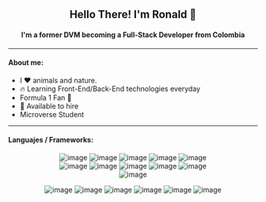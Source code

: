 
<div id="languajes" align="center">
  
 ## Hello There! I'm Ronald 🤖
#### I'm a former DVM becoming a Full-Stack Developer from Colombia
</div>

<hr>

#### About me:
- I ♥ animals and nature.
- 🔥 Learning Front-End/Back-End technologies everyday
- Formula 1 Fan 🏁
- 🦾 Available to hire 
- Microverse Student


<hr>

#### Languajes / Frameworks:

<div id="languajes" align="center">
  
  ![image](https://img.shields.io/badge/CSS3-1572B6.svg?style=for-the-badge&logo=CSS3&logoColor=white)
  ![image](https://img.shields.io/badge/Tailwind%20CSS-06B6D4.svg?style=for-the-badge&logo=Tailwind-CSS&logoColor=white)
  ![image](https://img.shields.io/badge/HTML5-E34F26.svg?style=for-the-badge&logo=HTML5&logoColor=white)
  ![image](https://img.shields.io/badge/JavaScript-F7DF1E.svg?style=for-the-badge&logo=JavaScript&logoColor=black)
  ![image](https://img.shields.io/badge/Next.js-000000.svg?style=for-the-badge&logo=nextdotjs&logoColor=white)  
  ![image](https://img.shields.io/badge/React-61DAFB.svg?style=for-the-badge&logo=React&logoColor=black)
  ![image](https://img.shields.io/badge/Apollo%20GraphQL-311C87.svg?style=for-the-badge&logo=Apollo-GraphQL&logoColor=white)
  ![image](https://img.shields.io/badge/GraphQL-E10098.svg?style=for-the-badge&logo=GraphQL&logoColor=white)
  ![image](https://img.shields.io/badge/Node.js-339933.svg?style=for-the-badge&logo=nodedotjs&logoColor=white)
  ![image](https://img.shields.io/badge/TypeScript-3178C6.svg?style=for-the-badge&logo=TypeScript&logoColor=white)  
  ![image](https://img.shields.io/badge/Visual%20Studio%20Code-007ACC.svg?style=for-the-badge&logo=Visual-Studio-Code&logoColor=white)  
  
  ![image](https://img.shields.io/badge/Firebase-FFCA28.svg?style=for-the-badge&logo=Firebase&logoColor=black)
  ![image](https://img.shields.io/badge/Amazon%20AWS-232F3E.svg?style=for-the-badge&logo=Amazon-AWS&logoColor=white)
  ![image](https://img.shields.io/badge/Google%20Cloud-4285F4.svg?style=for-the-badge&logo=Google-Cloud&logoColor=white)
  ![image](https://img.shields.io/badge/Git-F05032.svg?style=for-the-badge&logo=Git&logoColor=white)
  ![image](https://img.shields.io/badge/GitHub-181717.svg?style=for-the-badge&logo=GitHub&logoColor=white)
  ![image](https://img.shields.io/badge/Cloudflare-F38020.svg?style=for-the-badge&logo=Cloudflare&logoColor=white)  
</div>
